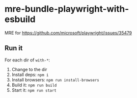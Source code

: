 # mre-bundle-playwright-with-esbuild

MRE for https://github.com/microsoft/playwright/issues/35479

## Run it

For each dir of `with-*`:

1. Change to the dir
1. Install deps: `npm i`
1. Install browsers: `npm run install-browsers`
1. Build it: `npm run build`
1. Start it: `npm run start`

